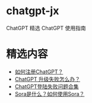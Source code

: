 # chatgpt-jx
ChatGPT 精选 ChatGPT 使用指南

# 精选内容
- [如何注册ChatGPT？](source\_posts\register_chatgpt.md)
- [ChatGPT 升级失败怎么办？](source\_posts\upgrade_chatgpt.md)
- [ChatGPT登陆失败问题合集](source\_posts\chatgpt_problems.md)
- [Sora是什么？如何使用Sora？](source\_posts\how_to_use_sora.md)